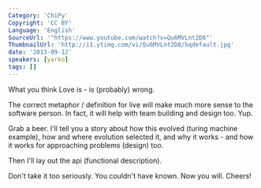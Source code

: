 ```yaml
---
Category: 'ChiPy'
Copyright: 'CC BY'
Language: 'English'
SourceUrl: '"https://www.youtube.com/watch?v=Qu6MVLnt2D8"'
ThumbnailUrl: 'http://i1.ytimg.com/vi/Qu6MVLnt2D8/hqdefault.jpg'
date: '2013-09-12'
speakers: [yarko]
tags: []
---
```

What you think Love is - is (probably) wrong.

The correct metaphor / definition for live will make much more sense to the software person.  In fact, it will help with team building and design too.  Yup.

Grab a beer.   I'll tell you a story about how this evolved (turing machine example), how and where evolution selected it, and why it works - and how it works for approaching problems (design) too.

Then I'll lay out the api (functional description).

Don't take it too seriously.
You couldn't have known.
Now you will.
Cheers!